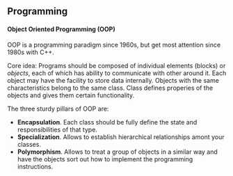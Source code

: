 ## Programming

#### Object Oriented Programming (OOP)
OOP is a programming paradigm since 1960s, but get most attention since 1980s with C++.

Core idea: Programs should be composed of individual elements (blocks) or *objects*, each of which
has ability to communicate with other around it. Each object may have the facility to store data internally.
Objects with the same characteristics belong to the same class. Class defines properies of the objects and
gives them certain functionality. 

The three sturdy pillars of OOP are:
- **Encapsulation**. Each class should be fully define the state and responsibilities of that type.
- **Specialization**. Allows to establish hierarchical relationships amont your classes. 
- **Polymorphism**. Allows to treat a group of objects in a similar way and have the objects sort out how to implement the programming instructions.
